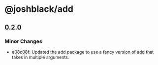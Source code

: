 # @joshblack/add

## 0.2.0
### Minor Changes

- a08c08f: Updated the add package to use a fancy version of add that takes in multiple arguments.
